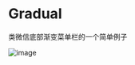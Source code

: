 # Gradual
类微信底部渐变菜单栏的一个简单例子

![image](https://github.com/fcp12138/Gradual/blob/master/app/src/main/res/raw/GIF.gif ) 
